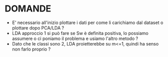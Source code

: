 # DOMANDE

- E' necessario all'inizio plottare i dati per come li carichiamo dal dataset o plottare dopo PCA/LDA ?
- LDA approccio 1 si può fare se Sw è definita positiva, lo possiamo assumere o ci poniamo il problema e usiamo l'altro metodo ?
- Dato che le classi sono 2, LDA proietterebbe su m<=1, quindi ha senso non farlo proprio ?


